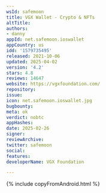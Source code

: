 ```yaml
---
wsId: safemoon
title: VGX Wallet - Crypto & NFTs
altTitle: 
authors:
- danny
appId: net.safemoon.ioswallet
appCountry: us
idd: '1579735495'
released: 2021-10-06
updated: 2025-04-02
version: '4.2'
stars: 4.8
reviews: 14647
website: https://vgxfoundation.com/
repository: 
issue: 
icon: net.safemoon.ioswallet.jpg
bugbounty: 
meta: ok
verdict: nobtc
appHashes: 
date: 2025-02-26
signer: 
reviewArchive: 
twitter: safemoon
social: 
features: 
developerName: VGX Foundation

---
```


{% include copyFromAndroid.html %}